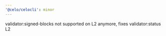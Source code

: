 ```yaml
---
'@celo/celocli': minor
---
```


validator:signed-blocks not supported on L2 anymore, fixes validator:status L2
